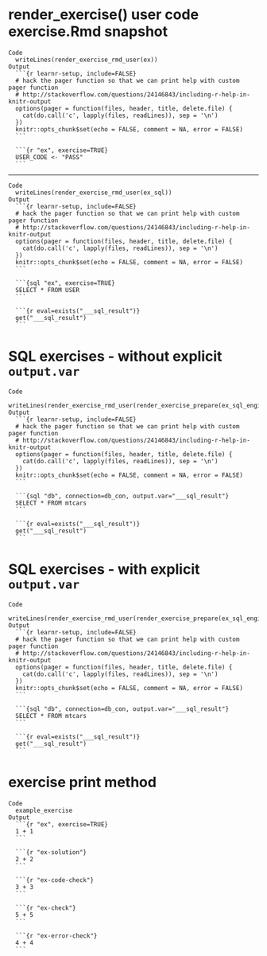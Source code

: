 # render_exercise() user code exercise.Rmd snapshot

    Code
      writeLines(render_exercise_rmd_user(ex))
    Output
      ```{r learnr-setup, include=FALSE}
      # hack the pager function so that we can print help with custom pager function
      # http://stackoverflow.com/questions/24146843/including-r-help-in-knitr-output
      options(pager = function(files, header, title, delete.file) {
        cat(do.call('c', lapply(files, readLines)), sep = '\n')
      })
      knitr::opts_chunk$set(echo = FALSE, comment = NA, error = FALSE)
      ```
      
      ```{r "ex", exercise=TRUE}
      USER_CODE <- "PASS"
      ```

---

    Code
      writeLines(render_exercise_rmd_user(ex_sql))
    Output
      ```{r learnr-setup, include=FALSE}
      # hack the pager function so that we can print help with custom pager function
      # http://stackoverflow.com/questions/24146843/including-r-help-in-knitr-output
      options(pager = function(files, header, title, delete.file) {
        cat(do.call('c', lapply(files, readLines)), sep = '\n')
      })
      knitr::opts_chunk$set(echo = FALSE, comment = NA, error = FALSE)
      ```
      
      ```{sql "ex", exercise=TRUE}
      SELECT * FROM USER
      ```
      
      ```{r eval=exists("___sql_result")}
      get("___sql_result")
      ```

# SQL exercises - without explicit `output.var`

    Code
      writeLines(render_exercise_rmd_user(render_exercise_prepare(ex_sql_engine)))
    Output
      ```{r learnr-setup, include=FALSE}
      # hack the pager function so that we can print help with custom pager function
      # http://stackoverflow.com/questions/24146843/including-r-help-in-knitr-output
      options(pager = function(files, header, title, delete.file) {
        cat(do.call('c', lapply(files, readLines)), sep = '\n')
      })
      knitr::opts_chunk$set(echo = FALSE, comment = NA, error = FALSE)
      ```
      
      ```{sql "db", connection=db_con, output.var="___sql_result"}
      SELECT * FROM mtcars
      ```
      
      ```{r eval=exists("___sql_result")}
      get("___sql_result")
      ```

# SQL exercises - with explicit `output.var`

    Code
      writeLines(render_exercise_rmd_user(render_exercise_prepare(ex_sql_engine)))
    Output
      ```{r learnr-setup, include=FALSE}
      # hack the pager function so that we can print help with custom pager function
      # http://stackoverflow.com/questions/24146843/including-r-help-in-knitr-output
      options(pager = function(files, header, title, delete.file) {
        cat(do.call('c', lapply(files, readLines)), sep = '\n')
      })
      knitr::opts_chunk$set(echo = FALSE, comment = NA, error = FALSE)
      ```
      
      ```{sql "db", connection=db_con, output.var="___sql_result"}
      SELECT * FROM mtcars
      ```
      
      ```{r eval=exists("___sql_result")}
      get("___sql_result")
      ```

# exercise print method

    Code
      example_exercise
    Output
      ```{r "ex", exercise=TRUE}
      1 + 1
      ```
      
      ```{r "ex-solution"}
      2 + 2
      ```
      
      ```{r "ex-code-check"}
      3 + 3
      ```
      
      ```{r "ex-check"}
      5 + 5
      ```
      
      ```{r "ex-error-check"}
      4 + 4
      ```

